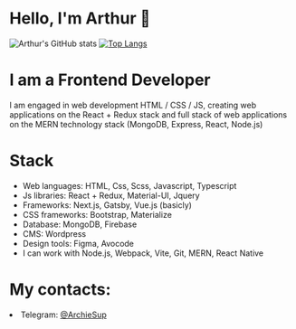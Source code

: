 # Hello, I'm Arthur 👋
![Arthur's GitHub stats](https://github-readme-stats.vercel.app/api?username=arthur-agadzhanyan&theme=dark&show_icons=true)
[![Top Langs](https://github-readme-stats.vercel.app/api/top-langs/?username=arthur-agadzhanyan&theme=dark&layout=compact)](https://github.com/anuraghazra/github-readme-stats)

# I am a Frontend Developer
I am engaged in web development HTML / CSS / JS, creating web applications on the React + Redux stack and full stack of web applications on the MERN technology stack (MongoDB, Express, React, Node.js)

# Stack
<ul>
  <li> Web languages: HTML, Css, Scss, Javascript, Typescript</li>
  <li> Js libraries: React + Redux, Material-UI, Jquery</li>
  <li> Frameworks: Next.js, Gatsby, Vue.js (basicly)</li>
  <li> CSS frameworks: Bootstrap, Materialize</li>
  <li> Database: MongoDB, Firebase</li>
  <li> CMS: Wordpress</li>
  <li> Design tools: Figma, Avocode</li>
  <li> I can work with Node.js, Webpack, Vite, Git, MERN, React Native</li>
</ul>

# My contacts:
<li>Telegram: <a href='https://t.me/ArchieSup'>@ArchieSup</a></li>
